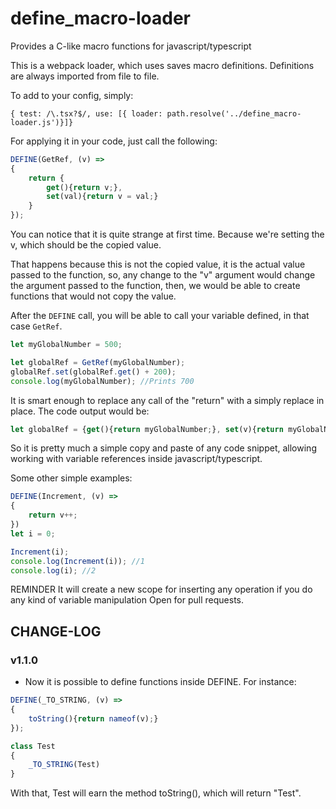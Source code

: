# define_macro-loader
Provides a C-like macro functions for javascript/typescript

This is a webpack loader, which uses saves macro definitions. Definitions are always imported from file to file.

To add to your config, simply:

`{ test: /\.tsx?$/, use: [{ loader: path.resolve('../define_macro-loader.js')}]}`

For applying it in your code, just call the following:

```ts
DEFINE(GetRef, (v) =>
{
    return {
        get(){return v;},
        set(val){return v = val;}
    }
});
```

You can notice that it is quite strange at first time. Because we're setting the v, which should be the copied value.

That happens because this is not the copied value, it is the actual value passed to the function, so, any change to the "v" argument would change the argument passed to the function, then, we would be able to create
functions that would not copy the value.

After the `DEFINE` call, you will be able to call your variable defined, in that case `GetRef`.

```ts
let myGlobalNumber = 500;

let globalRef = GetRef(myGlobalNumber);
globalRef.set(globalRef.get() + 200);
console.log(myGlobalNumber); //Prints 700
```

It is smart enough to replace any call of the "return" with a simply replace in place.
The code output would be:

```ts
let globalRef = {get(){return myGlobalNumber;}, set(v){return myGlobalNumber = v;}};
```

So it is pretty much a simple copy and paste of any code snippet, allowing working with variable references inside javascript/typescript.

Some other simple examples:

```ts
DEFINE(Increment, (v) =>
{
    return v++;
})
let i = 0;

Increment(i);
console.log(Increment(i)); //1
console.log(i); //2

```

REMINDER
It will create a new scope for inserting any operation if you do any kind of variable manipulation
Open for pull requests.


## CHANGE-LOG


### v1.1.0

- Now it is possible to define functions inside DEFINE. For instance:

```ts
DEFINE(_TO_STRING, (v) =>
{
    toString(){return nameof(v);}
});

class Test
{
    _TO_STRING(Test)
}
```

With that, Test will earn the method toString(), which will return "Test".